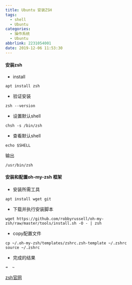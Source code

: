 ```yaml
---
title: Ubuntu 安装ZSH
tags:
  - shell
  - Ubuntu
categories:
  - 操作系统
  - Ubuntu
abbrlink: 2231054001
date: 2019-12-06 11:53:30
---
```

<!-- more -->

#### 安装zsh
* install
```
apt install zsh
```
* 验证安装
```
zsh --version
```
* 设置默认shell
```
chsh -s /bin/zsh
```
* 查看默认shell
```
echo $SHELL
```
输出
```
/usr/bin/zsh
```

#### 安装和配置oh-my-zsh 框架
* 安装所需工具
```
apt install wget git
```
* 下载并执行安装脚本
```
wget https://github.com/robbyrussell/oh-my-zsh/raw/master/tools/install.sh -O - | zsh
```
* copy配置文件
```
cp ~/.oh-my-zsh/templates/zshrc.zsh-template ~/.zshrc
source ~/.zshrc
```
* 完成的结果
```
➜  ~
```


[zsh官网](https://ohmyz.sh/)
